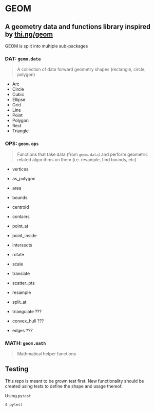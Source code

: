 # GEOM

## A geometry data and functions library inspired by [thi.ng/geom](https://github.com/thi-ng/umbrella/tree/develop/packages/geom)

GEOM is split into multiple sub-packages

### DAT: `geom.data`

> A collection of data forward geometry shapes (rectangle, circle, polygon)

- Arc
- Circle
- Cubic
- Ellipse
- Grid
- Line
- Point
- Polygon
- Rect
- Triangle


### OPS: `geom.ops`

> Functions that take data (from `geom.data`) and perform geometric related algorithms on them (i.e. resample, find bounds, etc)

- vertices
- as_polygon

- area
- bounds
- centroid

- contains
- point_at
- point_inside
- intersects

- rotate
- scale
- translate

- scatter_pts

- resample
- split_at
- triangulate ???

- convex_hull ???
- edges ???


### MATH: `geom.math`

> Mathmatical helper functions


## Testing

This repo is meant to be grown test first. New functionality should be created using tests to define the shape and usage thereof.

Using `pytest`

    $ pytest